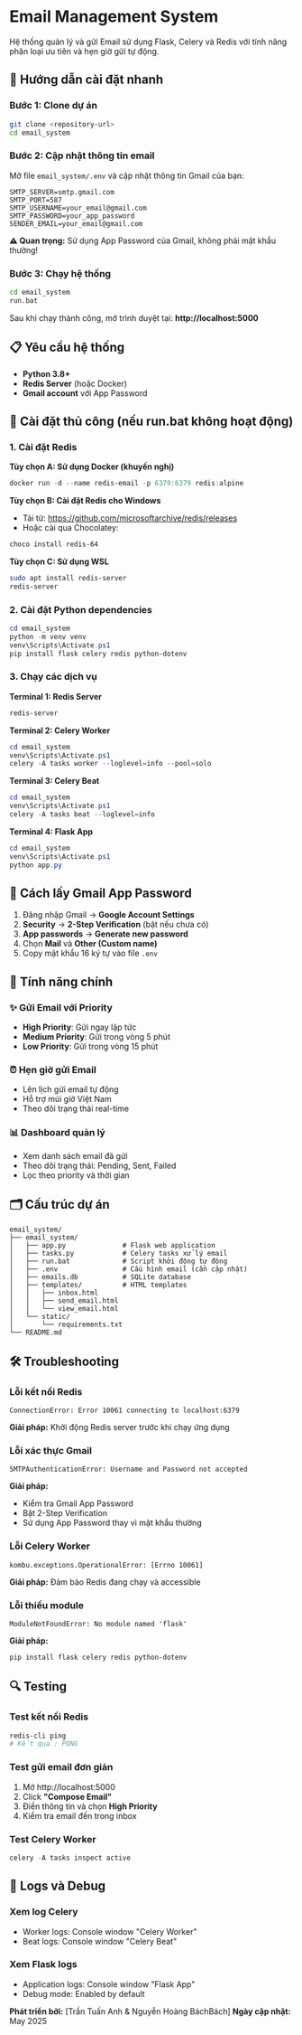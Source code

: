 # Email Management System

Hệ thống quản lý và gửi Email sử dụng Flask, Celery và Redis với tính năng phân loại ưu tiên và hẹn giờ gửi tự động.

## 🚀 Hướng dẫn cài đặt nhanh

### Bước 1: Clone dự án
```bash
git clone <repository-url>
cd email_system
```

### Bước 2: Cập nhật thông tin email
Mở file `email_system/.env` và cập nhật thông tin Gmail của bạn:
```env
SMTP_SERVER=smtp.gmail.com
SMTP_PORT=587
SMTP_USERNAME=your_email@gmail.com
SMTP_PASSWORD=your_app_password
SENDER_EMAIL=your_email@gmail.com
```

**⚠️ Quan trọng:** Sử dụng App Password của Gmail, không phải mật khẩu thường!

### Bước 3: Chạy hệ thống
```bash
cd email_system
run.bat
```

Sau khi chạy thành công, mở trình duyệt tại: **http://localhost:5000**

## 📋 Yêu cầu hệ thống

- **Python 3.8+**
- **Redis Server** (hoặc Docker)
- **Gmail account** với App Password

## 🔧 Cài đặt thủ công (nếu run.bat không hoạt động)

### 1. Cài đặt Redis

**Tùy chọn A: Sử dụng Docker (khuyến nghị)**
```powershell
docker run -d --name redis-email -p 6379:6379 redis:alpine
```

**Tùy chọn B: Cài đặt Redis cho Windows**
- Tải từ: https://github.com/microsoftarchive/redis/releases
- Hoặc cài qua Chocolatey:
```powershell
choco install redis-64
```

**Tùy chọn C: Sử dụng WSL**
```bash
sudo apt install redis-server
redis-server
```

### 2. Cài đặt Python dependencies
```powershell
cd email_system
python -m venv venv
venv\Scripts\Activate.ps1
pip install flask celery redis python-dotenv
```

### 3. Chạy các dịch vụ

**Terminal 1: Redis Server**
```powershell
redis-server
```

**Terminal 2: Celery Worker**
```powershell
cd email_system
venv\Scripts\Activate.ps1
celery -A tasks worker --loglevel=info --pool=solo
```

**Terminal 3: Celery Beat**
```powershell
cd email_system
venv\Scripts\Activate.ps1
celery -A tasks beat --loglevel=info
```

**Terminal 4: Flask App**
```powershell
cd email_system
venv\Scripts\Activate.ps1
python app.py
```

## 📧 Cách lấy Gmail App Password

1. Đăng nhập Gmail → **Google Account Settings**
2. **Security** → **2-Step Verification** (bật nếu chưa có)
3. **App passwords** → **Generate new password**
4. Chọn **Mail** và **Other (Custom name)**
5. Copy mật khẩu 16 ký tự vào file `.env`

## 🎯 Tính năng chính

### ✨ Gửi Email với Priority
- **High Priority**: Gửi ngay lập tức
- **Medium Priority**: Gửi trong vòng 5 phút
- **Low Priority**: Gửi trong vòng 15 phút

### ⏰ Hẹn giờ gửi Email
- Lên lịch gửi email tự động
- Hỗ trợ múi giờ Việt Nam
- Theo dõi trạng thái real-time

### 📊 Dashboard quản lý
- Xem danh sách email đã gửi
- Theo dõi trạng thái: Pending, Sent, Failed
- Lọc theo priority và thời gian

## 🗂️ Cấu trúc dự án

```
email_system/
├── email_system/
│   ├── app.py              # Flask web application
│   ├── tasks.py            # Celery tasks xử lý email
│   ├── run.bat             # Script khởi động tự động
│   ├── .env                # Cấu hình email (cần cập nhật)
│   ├── emails.db           # SQLite database
│   ├── templates/          # HTML templates
│   │   ├── inbox.html
│   │   ├── send_email.html
│   │   └── view_email.html
│   └── static/
│       └── requirements.txt
└── README.md
```

## 🛠️ Troubleshooting

### Lỗi kết nối Redis
```
ConnectionError: Error 10061 connecting to localhost:6379
```
**Giải pháp:** Khởi động Redis server trước khi chạy ứng dụng

### Lỗi xác thực Gmail
```
SMTPAuthenticationError: Username and Password not accepted
```
**Giải pháp:** 
- Kiểm tra Gmail App Password
- Bật 2-Step Verification
- Sử dụng App Password thay vì mật khẩu thường

### Lỗi Celery Worker
```
kombu.exceptions.OperationalError: [Errno 10061]
```
**Giải pháp:** Đảm bảo Redis đang chạy và accessible

### Lỗi thiếu module
```
ModuleNotFoundError: No module named 'flask'
```
**Giải pháp:** 
```powershell
pip install flask celery redis python-dotenv
```

## 🔍 Testing

### Test kết nối Redis
```powershell
redis-cli ping
# Kết quả: PONG
```

### Test gửi email đơn giản
1. Mở http://localhost:5000
2. Click **"Compose Email"**
3. Điền thông tin và chọn **High Priority**
4. Kiểm tra email đến trong inbox

### Test Celery Worker
```powershell
celery -A tasks inspect active
```

## 📝 Logs và Debug

### Xem log Celery
- Worker logs: Console window "Celery Worker"
- Beat logs: Console window "Celery Beat"

### Xem Flask logs
- Application logs: Console window "Flask App"
- Debug mode: Enabled by default



**Phát triển bởi:** [Trần Tuấn Anh & Nguyễn Hoàng BáchBách]
**Ngày cập nhật:** May 2025
